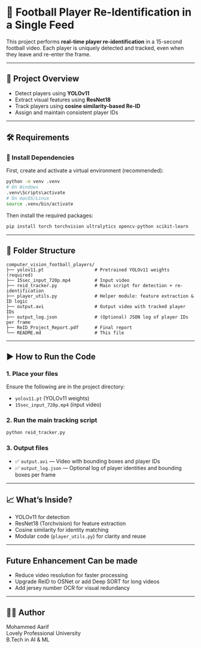 # 🧠 Football Player Re-Identification in a Single Feed

This project performs **real-time player re-identification** in a 15-second football video. Each player is uniquely detected and tracked, even when they leave and re-enter the frame.

---

## 📌 Project Overview

- Detect players using **YOLOv11**
- Extract visual features using **ResNet18**
- Track players using **cosine similarity-based Re-ID**
- Assign and maintain consistent player IDs

---

## 🛠️ Requirements

### 🔧 Install Dependencies

First, create and activate a virtual environment (recommended):

```bash
python -m venv .venv
# On Windows
.venv\Scripts\activate
# On macOS/Linux
source .venv/bin/activate
```

Then install the required packages:

```bash
pip install torch torchvision ultralytics opencv-python scikit-learn
```

---

## 📂 Folder Structure

```
computer_vision_football_players/
├── yolov11.pt                   # Pretrained YOLOv11 weights (required)
├── 15sec_input_720p.mp4         # Input video
├── reid_tracker.py              # Main script for detection + re-identification
├── player_utils.py              # Helper module: feature extraction & ID logic
├── output.avi                   # Output video with tracked player IDs
├── output_log.json              # (Optional) JSON log of player IDs per frame
├── ReID_Project_Report.pdf      # Final report
└── README.md                    # This file
```

---

## ▶️ How to Run the Code

### 1. Place your files

Ensure the following are in the project directory:
- `yolov11.pt` (YOLOv11 weights)
- `15sec_input_720p.mp4` (input video)

### 2. Run the main tracking script

```bash
python reid_tracker.py
```

### 3. Output files

- ✅ `output.avi` — Video with bounding boxes and player IDs
- ✅ `output_log.json` — Optional log of player identities and bounding boxes per frame

---

## 📈 What’s Inside?

- YOLOv11 for detection
- ResNet18 (Torchvision) for feature extraction
- Cosine similarity for identity matching
- Modular code (`player_utils.py`) for clarity and reuse

---

## Future Enhancement Can be made 

- Reduce video resolution for faster processing
- Upgrade ReID to OSNet or add Deep SORT for long videos
- Add jersey number OCR for visual redundancy

---

## 👨‍💻 Author

Mohammed Aarif  
Lovely Professional University  
B.Tech in AI & ML  
